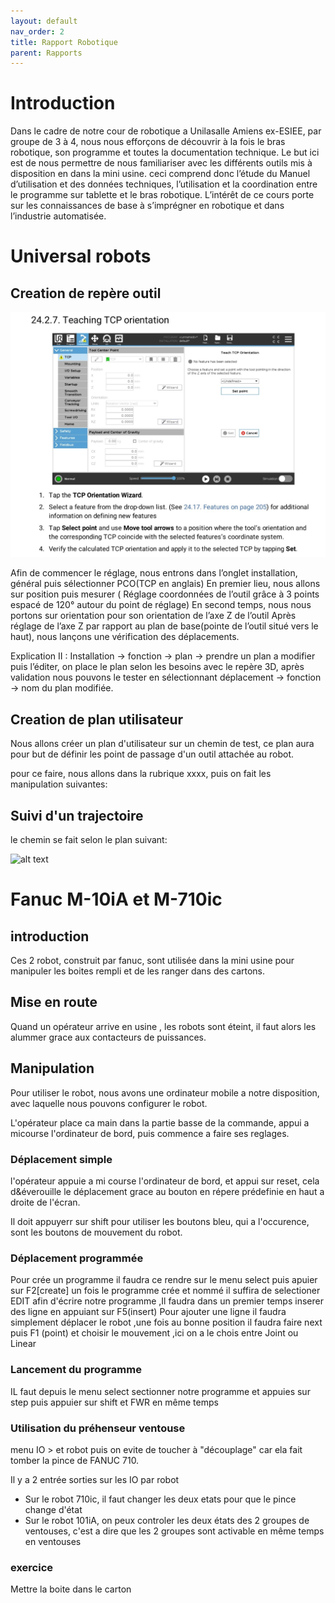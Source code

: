 ```yaml
---
layout: default
nav_order: 2
title: Rapport Robotique
parent: Rapports
---
```




# Introduction

Dans le cadre de notre cour de robotique a Unilasalle Amiens ex-ESIEE, par groupe de 3 à 4, nous nous efforçons de découvrir à la fois le bras robotique, son programme et toutes la documentation technique.
Le but ici est de nous permettre de nous familiariser avec les différents outils mis à disposition en dans la mini usine. ceci comprend donc l’étude du Manuel d’utilisation et des données techniques, l’utilisation et la coordination entre le programme sur tablette et le bras robotique.
L’intérêt de ce cours porte sur les connaissances de base à s’imprégner en robotique et dans l’industrie automatisée.


# Universal robots


## Creation de repère outil
![alt text](ExtraitDocUR.jpg)

Afin de commencer le réglage, nous entrons dans l’onglet installation, général puis sélectionner PCO(TCP en anglais)
En premier lieu, nous allons sur position puis mesurer ( Réglage coordonnées de l’outil grâce à 3 points espacé de 120° autour du point de réglage)
En second temps, nous nous portons sur orientation pour son orientation de l’axe Z de l’outil
Après réglage de l’axe Z par rapport au plan de base(pointe de l’outil situé vers le haut), nous lançons une vérification des déplacements.

Explication II :
Installation -> fonction -> plan -> prendre un plan a modifier puis l’éditer, on place le plan selon les besoins avec le repère 3D, après validation nous pouvons le tester en sélectionnant déplacement -> fonction -> nom du plan modifiée.


## Creation de plan utilisateur 



Nous allons créer un plan d'utilisateur sur un chemin de test, ce plan aura pour but de définir les point de passage d'un outil attachée au robot.

pour ce faire, nous allons dans la rubrique xxxx, puis on fait les manipulation suivantes:



## Suivi d'un trajectoire

le chemin se fait selon le plan suivant:

![alt text](20241015_111209.jpg)






# Fanuc M-10iA et M-710ic

## introduction
Ces 2 robot, construit par fanuc, sont utilisée dans la mini usine pour manipuler les boites rempli et de les ranger dans des cartons.


## Mise en route
Quand un opérateur arrive en usine , les robots sont éteint, il faut alors les alummer grace aux contacteurs de puissances.


## Manipulation
Pour utiliser le robot, nous avons une ordinateur mobile a notre disposition, avec laquelle nous pouvons configurer le robot.

L'opérateur place ca main dans la partie basse de la commande, appui a micourse l'ordinateur de bord, puis commence a faire ses reglages.

### Déplacement simple
l'opérateur appuie a mi course l'ordinateur de bord, et appui sur reset, cela d&éverouille le déplacement grace au bouton en répere prédefinie en haut a droite de l'écran.

Il doit appuyerr sur shift pour utiliser les boutons bleu, qui a l'occurence, sont les boutons de mouvement du robot.

### Déplacement programmée
Pour crée un programme il faudra ce rendre sur le menu select puis apuier sur F2[create]
un fois le programme crée et nommé il suffira de selectioner EDIT afin d'écrire notre programme ,Il faudra dans un premier temps inserer des ligne en appuiant sur F5(insert)
Pour ajouter une ligne il faudra simplement déplacer le robot ,une fois au bonne position il faudra faire next puis F1 (point) et choisir le mouvement ,ici on a le chois entre Joint ou Linear 



### Lancement du programme 

IL faut depuis le menu select sectionner notre programme et appuies sur step puis appuier sur shift et FWR en même temps 


### Utilisation du préhenseur ventouse
menu IO > et robot puis on evite de toucher à "découplage" car ela fait tomber la pince de FANUC 710.

Il y a 2 entrée sorties sur les IO par robot

* Sur le robot 710ic, il faut changer les deux etats pour que le pince change d'état
* Sur le robot 101iA, on peux controler les deux états des 2 groupes de ventouses, c'est a dire que les 2 groupes sont activable en même temps en ventouses

### exercice
Mettre la boite dans le carton



